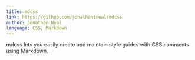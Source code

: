 ```yaml
---
title: mdcss
link: https://github.com/jonathantneal/mdcss
author: Jonathan Neal
language: CSS, Markdown
---
```


mdcss lets you easily create and maintain style guides with CSS comments using Markdown.